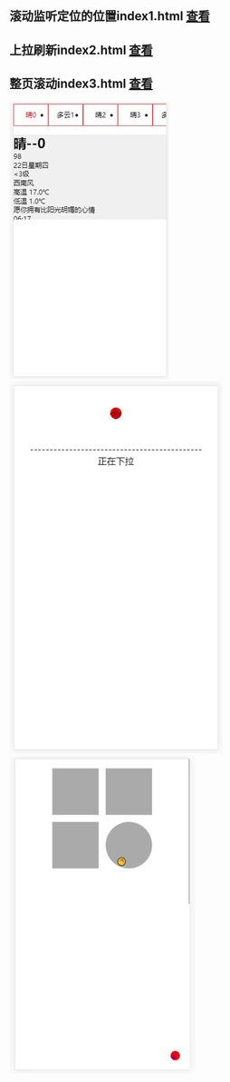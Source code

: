 ## 滚动监听定位的位置index1.html   [查看](https://liuguangqing.github.io/scroll-tab-/index1.html)
## 上拉刷新index2.html           [查看](https://liuguangqing.github.io/scroll-tab-/index2.html)
## 整页滚动index3.html           [查看](https://liuguangqing.github.io/scroll-tab-/index3.html)

![滚动定位](./menu.saveimg.savepath20180627150642.jpg)
![下拉刷新](./menu.saveimg.savepath20180627183459.jpg)
![整页滚动](./menu.saveimg.savepath20180704164710.jpg)
